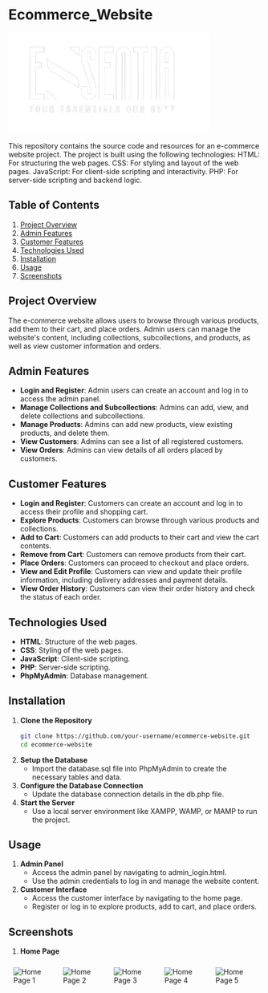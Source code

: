 # Ecommerce_Website

<img src="frontend/assets/logo1.png" width="400" height="200">

This repository contains the source code and resources for an e-commerce website project. The project is built using the following technologies:  HTML: For structuring the web pages. CSS: For styling and layout of the web pages. JavaScript: For client-side scripting and interactivity. PHP: For server-side scripting and backend logic. 

## Table of Contents
1. [Project Overview](#project-overview)
2. [Admin Features](#admin-features)
3. [Customer Features](#customer-features)
4. [Technologies Used](#technologies-used)
5. [Installation](#installation)
6. [Usage](#usage)
7. [Screenshots](#screenshots)

## Project Overview

The e-commerce website allows users to browse through various products, add them to their cart, and place orders. Admin users can manage the website's content, including collections, subcollections, and products, as well as view customer information and orders.

## Admin Features

- **Login and Register**: Admin users can create an account and log in to access the admin panel.
- **Manage Collections and Subcollections**: Admins can add, view, and delete collections and subcollections.
- **Manage Products**: Admins can add new products, view existing products, and delete them.
- **View Customers**: Admins can see a list of all registered customers.
- **View Orders**: Admins can view details of all orders placed by customers.

## Customer Features

- **Login and Register**: Customers can create an account and log in to access their profile and shopping cart.
- **Explore Products**: Customers can browse through various products and collections.
- **Add to Cart**: Customers can add products to their cart and view the cart contents.
- **Remove from Cart**: Customers can remove products from their cart.
- **Place Orders**: Customers can proceed to checkout and place orders.
- **View and Edit Profile**: Customers can view and update their profile information, including delivery addresses and payment details.
- **View Order History**: Customers can view their order history and check the status of each order.

## Technologies Used

- **HTML**: Structure of the web pages.
- **CSS**: Styling of the web pages.
- **JavaScript**: Client-side scripting.
- **PHP**: Server-side scripting.
- **PhpMyAdmin**: Database management.

## Installation

1. **Clone the Repository**
   ```bash
   git clone https://github.com/your-username/ecommerce-website.git
   cd ecommerce-website
2. **Setup the Database**
   - Import the database.sql file into PhpMyAdmin to create the necessary tables and data.
3. **Configure the Database Connection**
   - Update the database connection details in the db.php file.
4. **Start the Server**
   - Use a local server environment like XAMPP, WAMP, or MAMP to run the project.

## Usage

1. **Admin Panel**
   - Access the admin panel by navigating to admin_login.html.
   - Use the admin credentials to log in and manage the website content.
2. **Customer Interface**
   - Access the customer interface by navigating to the home page.
   - Register or log in to explore products, add to cart, and place orders.
     
## Screenshots

1. **Home Page**
   
<div style="display: flex; justify-content: space-between; justify-content: center;">
  <div style="margin: 10px;">
    <img src="frontend/assets/hp1.png" alt="Home Page 1" width="400" height="200">
  </div>
  <div style="margin: 10px;">
    <img src="frontend/assets/hp2.png" alt="Home Page 2" width="400" height="200">
  </div>
  <div style="margin: 10px;">
    <img src="frontend/assets/hp3.png" alt="Home Page 3" width="400" height="200">
  </div>
  <div style="margin: 10px;">
    <img src="frontend/assets/hp4.png" alt="Home Page 4" width="400" height="200">
  </div>
  <div style="margin: 10px;">
    <img src="frontend/assets/hp5.png" alt="Home Page 5" width="400" height="200">
  </div>
</div>
